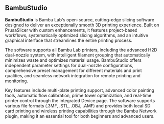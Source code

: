 ## BambuStudio

**BambuStudio** is Bambu Lab's open-source, cutting-edge slicing software designed to deliver an exceptionally smooth 3D printing experience. Built on PrusaSlicer with custom enhancements, it features project-based workflows, systematically optimized slicing algorithms, and an intuitive graphical interface that streamlines the entire printing process.

The software supports all Bambu Lab printers, including the advanced H2D dual-nozzle system, with intelligent filament grouping that automatically minimizes waste and optimizes material usage. BambuStudio offers independent parameter settings for dual-nozzle configurations, comprehensive preset management for different materials and print qualities, and seamless network integration for remote printing and monitoring.

Key features include multi-plate printing support, advanced color painting tools, automatic flow calibration, prime tower optimization, and real-time printer control through the integrated Device page. The software supports various file formats (.3MF, .STL, .OBJ, .AMF) and provides both local SD card printing and wireless printing capabilities through the Bambu Network plugin, making it an essential tool for both beginners and advanced users.